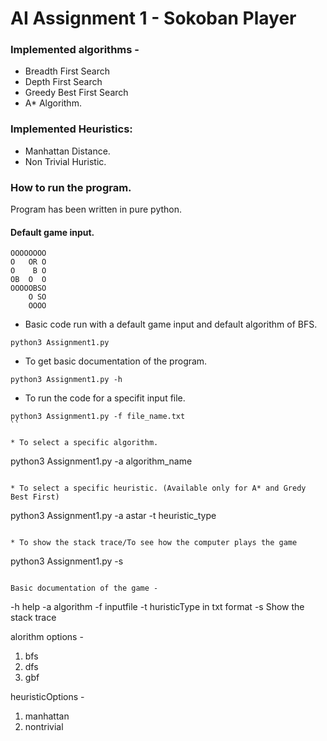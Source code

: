 # AI Assignment 1 - Sokoban Player

### Implemented algorithms - 
* Breadth First Search
* Depth First Search
* Greedy Best First Search
* A* Algorithm.

### Implemented Heuristics:
* Manhattan Distance.
* Non Trivial Huristic.

### How to run the program.
Program has been written in pure python.

#### Default game input.
```
OOOOOOOO
O   OR O
O    B O
OB  O  O
OOOOOBSO
    O SO
    OOOO
```

* Basic code run with a default game input and default algorithm of BFS.
```
python3 Assignment1.py
```

* To get basic documentation of the program.
```
python3 Assignment1.py -h
```

* To run the code for a specifit input file.
```
python3 Assignment1.py -f file_name.txt
``

* To select a specific algorithm.
```
python3 Assignment1.py -a algorithm_name
```

* To select a specific heuristic. (Available only for A* and Gredy Best First)
```
python3 Assignment1.py -a astar -t heuristic_type
```

* To show the stack trace/To see how the computer plays the game
```
python3 Assignment1.py -s
```

Basic documentation of the game - 
```
-h      help
-a      algorithm
-f      inputfile
-t      huristicType in txt format
-s      Show the stack trace


alorithm options -
1. bfs
2. dfs
3. gbf


heuristicOptions -
1. manhattan
2. nontrivial
```